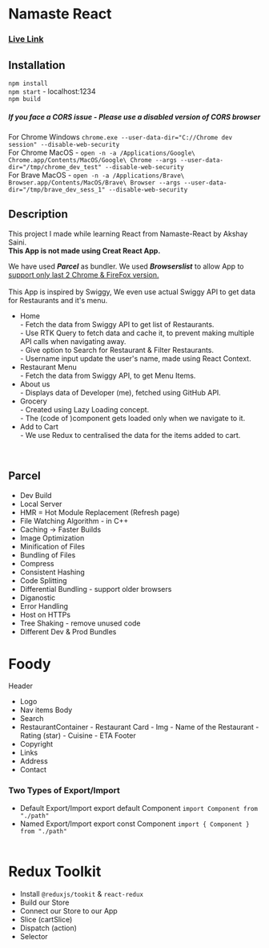 # Namaste React

### <a href="https://sinhashlok-foodify.netlify.app/" target="_blank" rel="noreferrer">Live Link</a>

## Installation

`npm install`<br>
`npm start` - localhost:1234<br>
`npm build`<br>

##### If you face a CORS issue - Please use a disabled version of CORS browser
For Chrome Windows `chrome.exe --user-data-dir="C://Chrome dev session" --disable-web-security`
<br>
For Chrome MacOS - `open -n -a /Applications/Google\ Chrome.app/Contents/MacOS/Google\ Chrome --args --user-data-dir="/tmp/chrome_dev_test" --disable-web-security`
<br>
For Brave MacOS - `open -n -a /Applications/Brave\ Browser.app/Contents/MacOS/Brave\ Browser --args --user-data-dir="/tmp/brave_dev_sess_1" --disable-web-security`

## Description

<span>
This project I made while learning React from Namaste-React by Akshay Saini.<br>
<Strong>This App is not made using Creat React App.</Strong>

We have used <b><em>Parcel</em></b> as bundler. We used <b><em>Browserslist</em></b> to allow App to <u>support only last 2 Chrome & FireFox version.</u>
<br><br>
This App is inspired by Swiggy, We even use actual Swiggy API to get data for Restaurants and it's menu.

<ul>
  <li>Home</li>
  - Fetch the data from Swiggy API to get list of Restaurants.<br>
  - Use RTK Query to fetch data and cache it, to prevent making multiple API calls when navigating away.<br>
  - Give option to Search for Restaurant & Filter Restaurants.<br>
  - Username input update the user's name, made using React Context.
  <li>Restaurant Menu</li>
  - Fetch the data from Swiggy API, to get Menu Items.
  <li>About us</li>
  - Displays data of Developer (me), fetched using GitHub API.
  <li>Grocery</li>
  - Created using Lazy Loading concept.<br>
  - The (code of )component gets loaded only when we navigate to it.
  <li>Add to Cart</li>
  - We use Redux to centralised the data for the items added to cart.
</ul>
</span>
<br>

## Parcel

- Dev Build
- Local Server
- HMR = Hot Module Replacement (Refresh page)
- File Watching Algorithm - in C++
- Caching -> Faster Builds
- Image Optimization
- Minification of Files
- Bundling of Files
- Compress
- Consistent Hashing
- Code Splitting
- Differential Bundling - support older browsers
- Diganostic
- Error Handling
- Host on HTTPs
- Tree Shaking - remove unused code
- Different Dev & Prod Bundles

# Foody

Header

- Logo
- Nav items
  Body
- Search
- RestaurantContainer - Restaurant Card - Img - Name of the Restaurant - Rating (star) - Cuisine - ETA
  Footer
- Copyright
- Links
- Address
- Contact
  <br>

### Two Types of Export/Import

- Default Export/Import
  export default Component
  `import Component from "./path"`
- Named Export/Import
  export const Component
  `import { Component } from "./path"`
  <br><br>

# Redux Toolkit

- Install `@reduxjs/tookit` & `react-redux`
- Build our Store
- Connect our Store to our App
- Slice (cartSlice)
- Dispatch (action)
- Selector
